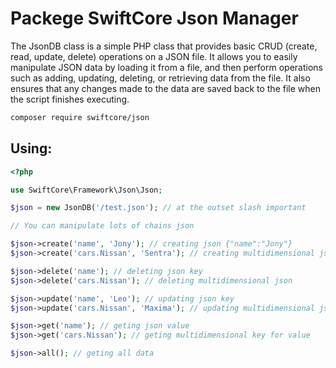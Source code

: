 # Packege SwiftCore Json Manager
The JsonDB class is a simple PHP class that provides basic CRUD (create, read, update, delete) operations on a JSON file. It allows you to easily manipulate JSON data by loading it from a file, and then perform operations such as adding, updating, deleting, or retrieving data from the file. It also ensures that any changes made to the data are saved back to the file when the script finishes executing.

```sh
composer require swiftcore/json
```

## Using:

```php
<?php

use SwiftCore\Framework\Json\Json;

$json = new JsonDB('/test.json'); // at the outset slash important

// You can manipulate lots of chains json

$json->create('name', 'Jony'); // creating json {"name":"Jony"}
$json->create('cars.Nissan', 'Sentra'); // creating multidimensional json {"cars":{"Nissan":"Sentra"}}

$json->delete('name'); // deleting json key
$json->delete('cars.Nissan'); // deleting multidimensional json

$json->update('name', 'Leo'); // updating json key
$json->update('cars.Nissan', 'Maxima'); // updating multidimensional json

$json->get('name'); // geting json value
$json->get('cars.Nissan'); // geting multidimensional key for value

$json->all(); // geting all data

```


